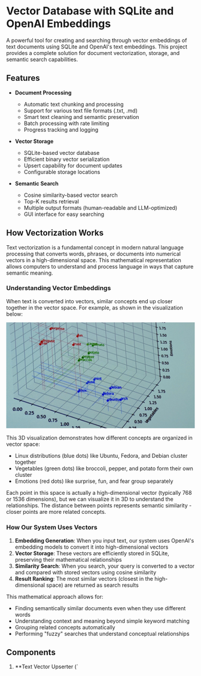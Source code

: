 # Vector Database with SQLite and OpenAI Embeddings

A powerful tool for creating and searching through vector embeddings of text documents using SQLite and OpenAI's text embeddings. This project provides a complete solution for document vectorization, storage, and semantic search capabilities.

## Features

- **Document Processing**
  - Automatic text chunking and processing
  - Support for various text file formats (.txt, .md)
  - Smart text cleaning and semantic preservation
  - Batch processing with rate limiting
  - Progress tracking and logging

- **Vector Storage**
  - SQLite-based vector database
  - Efficient binary vector serialization
  - Upsert capability for document updates
  - Configurable storage locations

- **Semantic Search**
  - Cosine similarity-based vector search
  - Top-K results retrieval
  - Multiple output formats (human-readable and LLM-optimized)
  - GUI interface for easy searching

## How Vectorization Works

Text vectorization is a fundamental concept in modern natural language processing that converts words, phrases, or documents into numerical vectors in a high-dimensional space. This mathematical representation allows computers to understand and process language in ways that capture semantic meaning.

### Understanding Vector Embeddings

When text is converted into vectors, similar concepts end up closer together in the vector space. For example, as shown in the visualization below:

![Vector Space Example](vector%20sample.jpg)

This 3D visualization demonstrates how different concepts are organized in vector space:
- Linux distributions (blue dots) like Ubuntu, Fedora, and Debian cluster together
- Vegetables (green dots) like broccoli, pepper, and potato form their own cluster
- Emotions (red dots) like surprise, fun, and fear group separately

Each point in this space is actually a high-dimensional vector (typically 768 or 1536 dimensions), but we can visualize it in 3D to understand the relationships. The distance between points represents semantic similarity - closer points are more related concepts.

### How Our System Uses Vectors

1. **Embedding Generation**: When you input text, our system uses OpenAI's embedding models to convert it into high-dimensional vectors
2. **Vector Storage**: These vectors are efficiently stored in SQLite, preserving their mathematical relationships
3. **Similarity Search**: When you search, your query is converted to a vector and compared with stored vectors using cosine similarity
4. **Result Ranking**: The most similar vectors (closest in the high-dimensional space) are returned as search results

This mathematical approach allows for:
- Finding semantically similar documents even when they use different words
- Understanding context and meaning beyond simple keyword matching
- Grouping related concepts automatically
- Performing "fuzzy" searches that understand conceptual relationships

## Components

1. **Text Vector Upserter (`